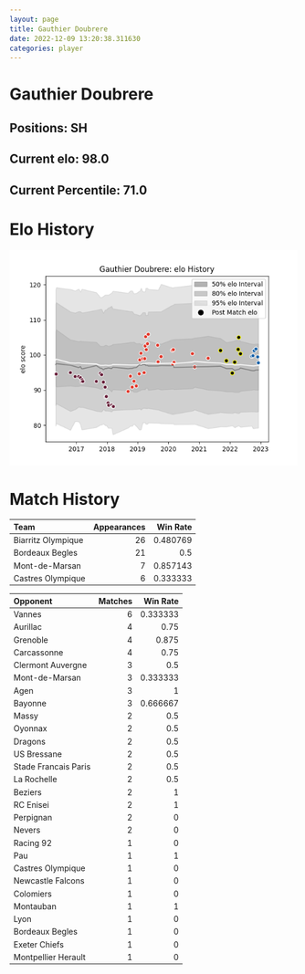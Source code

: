 ```yaml
---  
layout: page  
title: Gauthier Doubrere  
date: 2022-12-09 13:20:38.311630  
categories: player  
---
```

# Gauthier Doubrere

## Positions: SH

## Current elo: 98.0

## Current Percentile: 71.0

# Elo History


![elo history](history_GauthierDoubrere.png)
# Match History


| Team               |   Appearances |   Win Rate |
|:-------------------|--------------:|-----------:|
| Biarritz Olympique |            26 |   0.480769 |
| Bordeaux Begles    |            21 |   0.5      |
| Mont-de-Marsan     |             7 |   0.857143 |
| Castres Olympique  |             6 |   0.333333 |

| Opponent             |   Matches |   Win Rate |
|:---------------------|----------:|-----------:|
| Vannes               |         6 |   0.333333 |
| Aurillac             |         4 |   0.75     |
| Grenoble             |         4 |   0.875    |
| Carcassonne          |         4 |   0.75     |
| Clermont Auvergne    |         3 |   0.5      |
| Mont-de-Marsan       |         3 |   0.333333 |
| Agen                 |         3 |   1        |
| Bayonne              |         3 |   0.666667 |
| Massy                |         2 |   0.5      |
| Oyonnax              |         2 |   0.5      |
| Dragons              |         2 |   0.5      |
| US Bressane          |         2 |   0.5      |
| Stade Francais Paris |         2 |   0.5      |
| La Rochelle          |         2 |   0.5      |
| Beziers              |         2 |   1        |
| RC Enisei            |         2 |   1        |
| Perpignan            |         2 |   0        |
| Nevers               |         2 |   0        |
| Racing 92            |         1 |   0        |
| Pau                  |         1 |   1        |
| Castres Olympique    |         1 |   0        |
| Newcastle Falcons    |         1 |   0        |
| Colomiers            |         1 |   0        |
| Montauban            |         1 |   1        |
| Lyon                 |         1 |   0        |
| Bordeaux Begles      |         1 |   0        |
| Exeter Chiefs        |         1 |   0        |
| Montpellier Herault  |         1 |   0        |